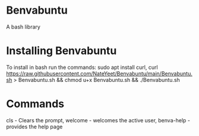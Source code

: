 # Benvabuntu
A bash library

# Installing Benvabuntu
To install in bash run the commands:
sudo apt install curl, 
curl https://raw.githubusercontent.com/NateYeet/Benvabuntu/main/Benvabuntu.sh > Benvabuntu.sh && chmod u+x Benvabuntu.sh && ./Benvabuntu.sh

# Commands
cls - Clears the prompt,
welcome - welcomes the active user,
benva-help - provides the help page
